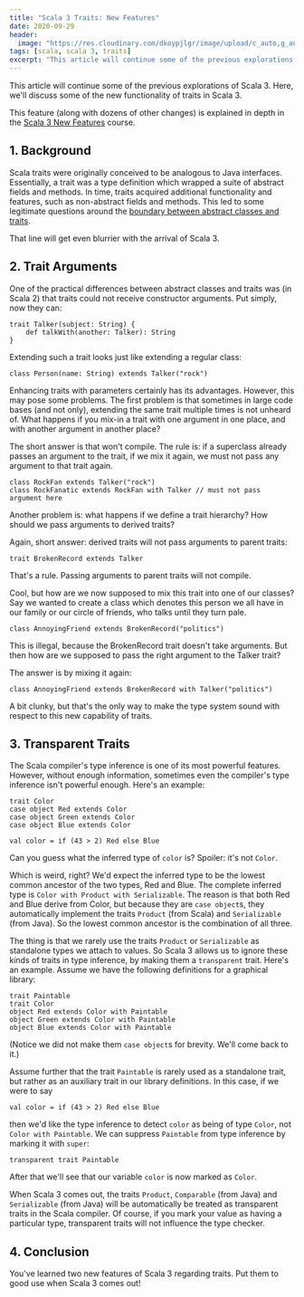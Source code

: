 ```yaml
---
title: "Scala 3 Traits: New Features"
date: 2020-09-29
header:
  image: "https://res.cloudinary.com/dkoypjlgr/image/upload/c_auto,g_auto,h_300,w_1200/f_auto/q_auto:eco/v1715952116/blog_cover_large_phe6ch.jpg"
tags: [scala, scala 3, traits]
excerpt: "This article will continue some of the previous explorations of Scala 3. Here, we'll discuss some of the new functionality of traits in Scala 3."
---
```


This article will continue some of the previous explorations of Scala 3. Here, we'll discuss some of the new functionality of traits in Scala 3.

This feature (along with dozens of other changes) is explained in depth in the [Scala 3 New Features](https://rockthejvm.com/p/scala-3-new-features) course.

## 1. Background

Scala traits were originally conceived to be analogous to Java interfaces. Essentially, a trait was a type definition which wrapped a suite of abstract fields and methods. In time, traits acquired additional functionality and features, such as non-abstract fields and methods. This led to some legitimate questions around the [boundary between abstract classes and traits](https://www.youtube.com/watch?v=_7ULjOILxhI).

That line will get even blurrier with the arrival of Scala 3.

## 2. Trait Arguments

One of the practical differences between abstract classes and traits was (in Scala 2) that traits could not receive constructor arguments. Put simply, now they can:

```scala3
trait Talker(subject: String) {
    def talkWith(another: Talker): String
}
```

Extending such a trait looks just like extending a regular class:

```scala3
class Person(name: String) extends Talker("rock")
```

Enhancing traits with parameters certainly has its advantages. However, this may pose some problems. The first problem is that sometimes in large code bases (and not only), extending the same trait multiple times is not unheard of. What happens if you mix-in a trait with one argument in one place, and with another argument in another place?

The short answer is that won't compile. The rule is: if a superclass already passes an argument to the trait, if we mix it again, we must not pass any argument to that trait again.

```scala3
class RockFan extends Talker("rock")
class RockFanatic extends RockFan with Talker // must not pass argument here
```

Another problem is: what happens if we define a trait hierarchy? How should we pass arguments to derived traits?

Again, short answer: derived traits will not pass arguments to parent traits:

```scala3
trait BrokenRecord extends Talker
```

That's a rule. Passing arguments to parent traits will not compile.

Cool, but how are we now supposed to mix this trait into one of our classes? Say we wanted to create a class which denotes this person we all have in our family or our circle of friends, who talks until they turn pale.

```scala3
class AnnoyingFriend extends BrokenRecord("politics")
```

This is illegal, because the BrokenRecord trait doesn't take arguments. But then how are we supposed to pass the right argument to the Talker trait?

The answer is by mixing it again:

```scala3
class AnnoyingFriend extends BrokenRecord with Talker("politics")
```

A bit clunky, but that's the only way to make the type system sound with respect to this new capability of traits.

## 3. Transparent Traits

The Scala compiler's type inference is one of its most powerful features. However, without enough information, sometimes even the compiler's type inference isn't powerful enough. Here's an example:

```scala3
trait Color
case object Red extends Color
case object Green extends Color
case object Blue extends Color

val color = if (43 > 2) Red else Blue
```

Can you guess what the inferred type of `color` is? Spoiler: it's not `Color`.

Which is weird, right? We'd expect the inferred type to be the lowest common ancestor of the two types, Red and Blue. The complete inferred type is `Color with Product with Serializable`. The reason is that both Red and Blue derive from Color, but because they are `case object`s, they automatically implement the traits `Product` (from Scala) and `Serializable` (from Java). So the lowest common ancestor is the combination of all three.

The thing is that we rarely use the traits `Product` or `Serializable` as standalone types we attach to values. So Scala 3 allows us to ignore these kinds of traits in type inference, by making them a `transparent` trait. Here's an example. Assume we have the following definitions for a graphical library:

```scala3
trait Paintable
trait Color
object Red extends Color with Paintable
object Green extends Color with Paintable
object Blue extends Color with Paintable
```

(Notice we did not make them `case object`s for brevity. We'll come back to it.)

Assume further that the trait `Paintable` is rarely used as a standalone trait, but rather as an auxiliary trait in our library definitions. In this case, if we were to say

```scala3
val color = if (43 > 2) Red else Blue
```

then we'd like the type inference to detect `color` as being of type `Color`, not `Color with Paintable`. We can suppress `Paintable` from type inference by marking it with `super`:

```scala3
transparent trait Paintable
```

After that we'll see that our variable `color` is now marked as `Color`.

When Scala 3 comes out, the traits `Product`, `Comparable` (from Java) and `Serializable` (from Java) will be automatically be treated as transparent traits in the Scala compiler. Of course, if you mark your value as having a particular type, transparent traits will not influence the type checker.

## 4. Conclusion

You've learned two new features of Scala 3 regarding traits. Put them to good use when Scala 3 comes out!
